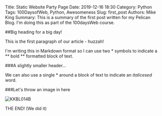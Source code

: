 Title: Static Website Party Page
Date: 2019-12-16 18:30
Category: Python
Tags: 100DaysofWeb, Python, Awesomeness
Slug: first_post
Authors: Mike King
Summary: This is a summary of the first post written for my Pelican Blog. I'm doing this as part of the 100daysWeb course.

##Big heading for a big day!

This is the first paragraph of our article - huzzah!

I'm writing this in Markdown format so I can use two * symbols to indicate a ** bold ** formatted block of text.

###A slightly smaller header...

We can also use a single * around a block of text to indicate an *italicesed* word.

###Let's throw an image in here

![KKBL014B]({static}/images/kkbl014b_1_600.jpg)




THE END! (We did it)